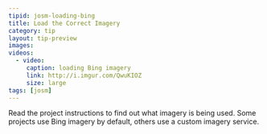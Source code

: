 ```yaml
---
tipid: josm-loading-bing
title: Load the Correct Imagery
category: tip
layout: tip-preview
images:
videos:
  - video:
     caption: loading Bing imagery
     link: http://i.imgur.com/QwuKIOZ
     size: large
tags: [josm]
---
```


Read the project instructions to find out what imagery is being used. Some projects use Bing imagery by default, others use a custom imagery service.
